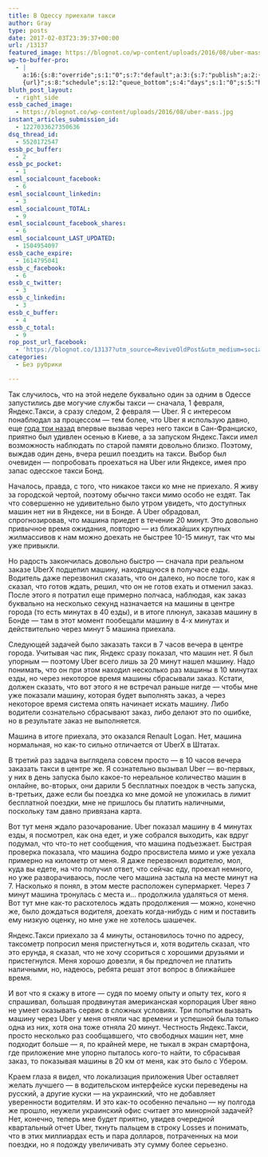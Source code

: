 ```yaml
---
title: В Одессу приехали такси
author: Gray
type: posts
date: 2017-02-03T23:39:37+00:00
url: /13137
featured_image: https://blognot.co/wp-content/uploads/2016/08/uber-mass.jpg
wp-to-buffer-pro:
  - |
    a:16:{s:8:"override";s:1:"0";s:7:"default";a:3:{s:7:"publish";a:2:{s:7:"enabled";s:1:"1";s:6:"status";a:1:{i:0;a:7:{s:5:"image";s:1:"1";s:11:"sub_profile";i:0;s:7:"message";s:13:"{title} {url}";s:8:"schedule";s:12:"queue_bottom";s:4:"days";s:1:"0";s:5:"hours";s:1:"0";s:7:"minutes";s:1:"0";}}}s:6:"update";a:1:{s:6:"status";a:1:{i:0;a:7:{s:5:"image";s:1:"0";s:11:"sub_profile";i:0;s:7:"message";s:27:"Updated Post: {title} {url}";s:8:"schedule";s:12:"queue_bottom";s:4:"days";s:1:"0";s:5:"hours";s:1:"0";s:7:"minutes";s:1:"0";}}}s:10:"conditions";a:1:{s:8:"post_tag";s:0:"";}}s:24:"530daa0d7e66d33475000043";a:3:{s:7:"publish";a:1:{s:6:"status";a:1:{i:0;a:7:{s:5:"image";s:1:"0";s:11:"sub_profile";i:0;s:7:"message";s:0:"";s:8:"schedule";s:12:"queue_bottom";s:4:"days";s:1:"0";s:5:"hours";s:1:"0";s:7:"minutes";s:1:"0";}}}s:6:"update";a:1:{s:6:"status";a:1:{i:0;a:7:{s:5:"image";s:1:"0";s:11:"sub_profile";i:0;s:7:"message";s:0:"";s:8:"schedule";s:12:"queue_bottom";s:4:"days";s:1:"0";s:5:"hours";s:1:"0";s:7:"minutes";s:1:"0";}}}s:10:"conditions";a:1:{s:8:"post_tag";s:0:"";}}s:24:"5559ad520fc54cee1e8b4567";a:3:{s:7:"publish";a:1:{s:6:"status";a:1:{i:0;a:7:{s:5:"image";s:1:"0";s:11:"sub_profile";i:0;s:7:"message";s:0:"";s:8:"schedule";s:12:"queue_bottom";s:4:"days";s:1:"0";s:5:"hours";s:1:"0";s:7:"minutes";s:1:"0";}}}s:6:"update";a:1:{s:6:"status";a:1:{i:0;a:7:{s:5:"image";s:1:"0";s:11:"sub_profile";i:0;s:7:"message";s:0:"";s:8:"schedule";s:12:"queue_bottom";s:4:"days";s:1:"0";s:5:"hours";s:1:"0";s:7:"minutes";s:1:"0";}}}s:10:"conditions";a:1:{s:8:"post_tag";s:0:"";}}s:24:"5559ae040fc54c3a208b4567";a:3:{s:7:"publish";a:1:{s:6:"status";a:1:{i:0;a:7:{s:5:"image";s:1:"0";s:11:"sub_profile";i:0;s:7:"message";s:0:"";s:8:"schedule";s:12:"queue_bottom";s:4:"days";s:1:"0";s:5:"hours";s:1:"0";s:7:"minutes";s:1:"0";}}}s:6:"update";a:1:{s:6:"status";a:1:{i:0;a:7:{s:5:"image";s:1:"0";s:11:"sub_profile";i:0;s:7:"message";s:0:"";s:8:"schedule";s:12:"queue_bottom";s:4:"days";s:1:"0";s:5:"hours";s:1:"0";s:7:"minutes";s:1:"0";}}}s:10:"conditions";a:1:{s:8:"post_tag";s:0:"";}}s:24:"5559ae1e0fc54c29208b4569";a:3:{s:7:"publish";a:1:{s:6:"status";a:1:{i:0;a:7:{s:5:"image";s:1:"0";s:11:"sub_profile";i:0;s:7:"message";s:0:"";s:8:"schedule";s:12:"queue_bottom";s:4:"days";s:1:"0";s:5:"hours";s:1:"0";s:7:"minutes";s:1:"0";}}}s:6:"update";a:1:{s:6:"status";a:1:{i:0;a:7:{s:5:"image";s:1:"0";s:11:"sub_profile";i:0;s:7:"message";s:0:"";s:8:"schedule";s:12:"queue_bottom";s:4:"days";s:1:"0";s:5:"hours";s:1:"0";s:7:"minutes";s:1:"0";}}}s:10:"conditions";a:1:{s:8:"post_tag";s:0:"";}}s:24:"55b23a2b474329b366ad5931";a:3:{s:7:"publish";a:1:{s:6:"status";a:1:{i:0;a:7:{s:5:"image";s:1:"0";s:11:"sub_profile";i:0;s:7:"message";s:23:"New Post: {title} {url}";s:8:"schedule";s:12:"queue_bottom";s:4:"days";s:1:"0";s:5:"hours";s:1:"0";s:7:"minutes";s:1:"0";}}}s:6:"update";a:1:{s:6:"status";a:1:{i:0;a:7:{s:5:"image";s:1:"0";s:11:"sub_profile";i:0;s:7:"message";s:23:"New Post: {title} {url}";s:8:"schedule";s:12:"queue_bottom";s:4:"days";s:1:"0";s:5:"hours";s:1:"0";s:7:"minutes";s:1:"0";}}}s:10:"conditions";a:1:{s:8:"post_tag";s:0:"";}}s:24:"55b23a44474329f162ad5939";a:3:{s:7:"publish";a:1:{s:6:"status";a:1:{i:0;a:7:{s:5:"image";s:1:"0";s:11:"sub_profile";i:0;s:7:"message";s:23:"New Post: {title} {url}";s:8:"schedule";s:12:"queue_bottom";s:4:"days";s:1:"0";s:5:"hours";s:1:"0";s:7:"minutes";s:1:"0";}}}s:6:"update";a:1:{s:6:"status";a:1:{i:0;a:7:{s:5:"image";s:1:"0";s:11:"sub_profile";i:0;s:7:"message";s:23:"New Post: {title} {url}";s:8:"schedule";s:12:"queue_bottom";s:4:"days";s:1:"0";s:5:"hours";s:1:"0";s:7:"minutes";s:1:"0";}}}s:10:"conditions";a:1:{s:8:"post_tag";s:0:"";}}s:24:"578bc0973c253a5020ef1543";a:3:{s:7:"publish";a:1:{s:6:"status";a:1:{i:0;a:7:{s:5:"image";i:0;s:11:"sub_profile";i:0;s:7:"message";s:23:"New Post: {title} {url}";s:8:"schedule";s:12:"queue_bottom";s:4:"days";s:1:"0";s:5:"hours";s:1:"0";s:7:"minutes";s:1:"0";}}}s:6:"update";a:1:{s:6:"status";a:1:{i:0;a:7:{s:5:"image";i:0;s:11:"sub_profile";i:0;s:7:"message";s:23:"New Post: {title} {url}";s:8:"schedule";s:12:"queue_bottom";s:4:"days";s:1:"0";s:5:"hours";s:1:"0";s:7:"minutes";s:1:"0";}}}s:10:"conditions";a:1:{s:8:"post_tag";s:0:"";}}s:24:"4eb3e9e6512f7eb575000000";a:5:{s:7:"enabled";s:1:"1";s:8:"override";s:1:"1";s:7:"publish";a:2:{s:7:"enabled";s:1:"1";s:6:"status";a:1:{i:0;a:7:{s:5:"image";s:1:"1";s:11:"sub_profile";i:0;s:7:"message";s:16:"{excerpt}
    {url}";s:8:"schedule";s:12:"queue_bottom";s:4:"days";s:1:"0";s:5:"hours";s:1:"0";s:7:"minutes";s:1:"0";}}}s:6:"update";a:1:{s:6:"status";a:1:{i:0;a:7:{s:5:"image";s:1:"0";s:11:"sub_profile";i:0;s:7:"message";s:0:"";s:8:"schedule";s:12:"queue_bottom";s:4:"days";s:1:"0";s:5:"hours";s:1:"0";s:7:"minutes";s:1:"0";}}}s:10:"conditions";a:1:{s:8:"post_tag";s:0:"";}}s:24:"505c4e6d1b81f6966a000022";a:3:{s:7:"publish";a:1:{s:6:"status";a:1:{i:0;a:7:{s:5:"image";s:1:"0";s:11:"sub_profile";i:0;s:7:"message";s:0:"";s:8:"schedule";s:12:"queue_bottom";s:4:"days";s:1:"0";s:5:"hours";s:1:"0";s:7:"minutes";s:1:"0";}}}s:6:"update";a:1:{s:6:"status";a:1:{i:0;a:7:{s:5:"image";s:1:"0";s:11:"sub_profile";i:0;s:7:"message";s:0:"";s:8:"schedule";s:12:"queue_bottom";s:4:"days";s:1:"0";s:5:"hours";s:1:"0";s:7:"minutes";s:1:"0";}}}s:10:"conditions";a:1:{s:8:"post_tag";s:0:"";}}s:24:"000000000000000000025630";a:4:{s:7:"enabled";s:1:"1";s:7:"publish";a:1:{s:6:"status";a:1:{i:0;a:7:{s:5:"image";s:1:"0";s:11:"sub_profile";i:0;s:7:"message";s:0:"";s:8:"schedule";s:12:"queue_bottom";s:4:"days";s:1:"0";s:5:"hours";s:1:"0";s:7:"minutes";s:1:"0";}}}s:6:"update";a:1:{s:6:"status";a:1:{i:0;a:7:{s:5:"image";s:1:"0";s:11:"sub_profile";i:0;s:7:"message";s:0:"";s:8:"schedule";s:12:"queue_bottom";s:4:"days";s:1:"0";s:5:"hours";s:1:"0";s:7:"minutes";s:1:"0";}}}s:10:"conditions";a:1:{s:8:"post_tag";s:0:"";}}s:24:"52299b3a6771caf57c000000";a:4:{s:7:"enabled";s:1:"1";s:7:"publish";a:1:{s:6:"status";a:1:{i:0;a:7:{s:5:"image";s:1:"0";s:11:"sub_profile";i:0;s:7:"message";s:0:"";s:8:"schedule";s:12:"queue_bottom";s:4:"days";s:1:"0";s:5:"hours";s:1:"0";s:7:"minutes";s:1:"0";}}}s:6:"update";a:1:{s:6:"status";a:1:{i:0;a:7:{s:5:"image";s:1:"0";s:11:"sub_profile";i:0;s:7:"message";s:0:"";s:8:"schedule";s:12:"queue_bottom";s:4:"days";s:1:"0";s:5:"hours";s:1:"0";s:7:"minutes";s:1:"0";}}}s:10:"conditions";a:1:{s:8:"post_tag";s:0:"";}}s:24:"5277fb456f9ada80020001f3";a:5:{s:7:"enabled";s:1:"1";s:8:"override";s:1:"1";s:7:"publish";a:2:{s:7:"enabled";s:1:"1";s:6:"status";a:1:{i:0;a:7:{s:5:"image";s:1:"1";s:11:"sub_profile";i:0;s:7:"message";s:16:" {excerpt} {url}";s:8:"schedule";s:12:"queue_bottom";s:4:"days";s:1:"0";s:5:"hours";s:1:"0";s:7:"minutes";s:1:"0";}}}s:6:"update";a:1:{s:6:"status";a:1:{i:0;a:7:{s:5:"image";s:1:"0";s:11:"sub_profile";i:0;s:7:"message";s:0:"";s:8:"schedule";s:12:"queue_bottom";s:4:"days";s:1:"0";s:5:"hours";s:1:"0";s:7:"minutes";s:1:"0";}}}s:10:"conditions";a:1:{s:8:"post_tag";s:0:"";}}s:24:"52cfc979d35725695300000c";a:3:{s:7:"publish";a:1:{s:6:"status";a:1:{i:0;a:7:{s:5:"image";s:1:"0";s:11:"sub_profile";i:0;s:7:"message";s:0:"";s:8:"schedule";s:12:"queue_bottom";s:4:"days";s:1:"0";s:5:"hours";s:1:"0";s:7:"minutes";s:1:"0";}}}s:6:"update";a:1:{s:6:"status";a:1:{i:0;a:7:{s:5:"image";s:1:"0";s:11:"sub_profile";i:0;s:7:"message";s:0:"";s:8:"schedule";s:12:"queue_bottom";s:4:"days";s:1:"0";s:5:"hours";s:1:"0";s:7:"minutes";s:1:"0";}}}s:10:"conditions";a:1:{s:8:"post_tag";s:0:"";}}s:24:"52cfc9f1d357255053000025";a:3:{s:7:"publish";a:1:{s:6:"status";a:1:{i:0;a:7:{s:5:"image";s:1:"0";s:11:"sub_profile";i:0;s:7:"message";s:0:"";s:8:"schedule";s:12:"queue_bottom";s:4:"days";s:1:"0";s:5:"hours";s:1:"0";s:7:"minutes";s:1:"0";}}}s:6:"update";a:1:{s:6:"status";a:1:{i:0;a:7:{s:5:"image";s:1:"0";s:11:"sub_profile";i:0;s:7:"message";s:0:"";s:8:"schedule";s:12:"queue_bottom";s:4:"days";s:1:"0";s:5:"hours";s:1:"0";s:7:"minutes";s:1:"0";}}}s:10:"conditions";a:1:{s:8:"post_tag";s:0:"";}}}
bluth_post_layout:
  - right_side
essb_cached_image:
  - https://blognot.co/wp-content/uploads/2016/08/uber-mass.jpg
instant_articles_submission_id:
  - 1227033627350636
dsq_thread_id:
  - 5520172547
essb_pc_buffer:
  - 2
essb_pc_pocket:
  - 1
esml_socialcount_facebook:
  - 6
esml_socialcount_linkedin:
  - 3
esml_socialcount_TOTAL:
  - 9
esml_socialcount_facebook_shares:
  - 6
esml_socialcount_LAST_UPDATED:
  - 1504954097
essb_cache_expire:
  - 1614795041
essb_c_facebook:
  - 6
essb_c_twitter:
  - 3
essb_c_linkedin:
  - 3
essb_c_buffer:
  - 4
essb_c_total:
  - 9
rop_post_url_facebook:
  - 'https://blognot.co/13137?utm_source=ReviveOldPost&utm_medium=social&utm_campaign=ReviveOldPost'
categories:
  - Без рубрики

---
```








Так случилось, что на этой неделе буквально один за одним в Одессе запустились две могучие службы такси — сначала, 1 февраля, Яндекс.Такси, а сразу следом, 2 февраля — Uber. Я с интересом понаблюдал за процессом — тем более, что Uber я использую давно, еще [года три назад][1] впервые вызвав через него такси в Сан-Франциско, приятно был удивлен осенью в Киеве, а за запуском Яндекс.Такси имел возможность наблюдать по старой памяти довольно близко. Поэтому, выждав один день, вчера решил поездить на такси. Выбор был очевиден — попробовать проехаться на Uber или Яндексе, имея про запас одесское такси Бонд.

Началось, правда, с того, что никакое такси ко мне не приехало. Я живу за городской чертой, поэтому обычно такси мимо особо не ездят. Так что совершенно не удивительно было утром увидеть, что доступных машин нет ни в Яндексе, ни в Бонде. А Uber обрадовал, спрогнозировав, что машина приедет в течение 20 минут. Это довольно привычное время ожидания, повторю — из ближайших крупных жилмассивов к нам можно доехать не быстрее 10-15 минут, так что мы уже привыкли.

Но радость закончилась довольно быстро — сначала при реальном заказе UberX подцепил машину, находящуюся в получасе езды. Водитель даже перезвонил сказать, что он далеко, но после того, как я сказал, что готов ждать, решил, что он не готов ехать и отменил заказ. После этого я потратил еще примерно полчаса, наблюдая, как заказ буквально на несколько секунд назначается на машины в центре города (то есть минутах в 40 езды), и в итоге плюнул, заказав машину в Бонде — там в этот момент пообещали машину в 4-х минутах и действительно через минут 5 машина приехала.

Следующей задачей было заказать такси в 7 часов вечера в центре города. Учитывая час пик, Яндекс сразу показал, что машин нет. Я был упорным — поэтому Uber всего лишь за 20 минут нашел машину. Надо понимать, что он при этом находил несколько раз машины в 10 минутах езды, но через некоторое время машины сбрасывали заказ. Кстати, должен сказать, что вот этого я не встречал раньше нигде — чтобы мне уже показали машину, которая будет выполнять заказ, а через некоторое время система опять начинает искать машину. Либо водители сознательно сбрасывают заказ, либо делают это по ошибке, но в результате заказ не выполняется.

Машина в итоге приехала, это оказался Renault Logan. Нет, машина нормальная, но как-то сильно отличается от UberX в Штатах.

В третий раз задача выглядела совсем просто — в 10 часов вечера заказать такси в центре же. Я сознательно вызывал Uber — во-первых, у них в день запуска было какое-то нереальное количество машин в онлайне, во-вторых, они дарили 5 бесплатных поездок в честь запуска, в-третьих, даже если бы поездка ко мне домой не уложилась в лимит бесплатной поездки, мне не пришлось бы платить наличными, поскольку там давно привязана карта.

Вот тут меня ждало разочарование. Uber показал машину в 4 минутах езды, я посмотрел, как она едет, и уже собрался выходить, как вдруг подумал, что что-то нет сообщения, что машина подъезжает. Быстрая проверка показала, что машина бодро просвистела мимо и уже уехала примерно на километр от меня. Я даже перезвонил водителю, мол, куда вы едете, на что получил ответ, что сейчас еду, проехал немного, но уже разворачиваюсь, после чего машина застыла на месте минут на 7. Насколько я понял, в этом месте расположен супермаркет. Через 7 минут машина тронулась с места и… продолжила удаляться от меня. Вот тут мне как-то расхотелось ждать продолжения — можно, конечно же, было дождаться водителя, доехать когда-нибудь с ним и поставить ему низкую оценку, но мне уже не хотелось шашечек.

Яндекс.Такси приехало за 4 минуты, остановилось точно по адресу, таксометр попросил меня пристегнуться и, хотя водитель сказал, что это ерунда, я сказал, что не хочу ссориться с хорошими друзьями и пристегнулся. Меня хорошо довезли, я бы предпочел не платить наличными, но, надеюсь, ребята решат этот вопрос в ближайшее время.

И вот что я скажу в итоге — судя по моему опыту и опыту тех, кого я спрашивал, большая продвинутая американская корпорация Uber явно не умеет оказывать сервис в сложных условиях. Три попытки вызвать машину через Uber у меня отняли час времени и успешной была только одна из них, хотя она тоже отняла 20 минут. Честность Яндекс.Такси, просто несколько раз сообщавшего, что свободных машин нет, мне подходит больше — я, по крайней мере, не тыкал в экран смартфона, где приложение мне упорно пыталось кого-то найти, то сбрасывая заказ, то показывая машины в 20 км от меня, как это было с Убером.

Краем глаза я видел, что локализация приложения Uber оставляет желать лучшего — в водительском интерфейсе куски переведены на русский, а другие куски — на украинский, что не добавляет уверенности водителям. И это как-то особенно печально — ну полгода же прошло, неужели украинский офис считает это минорной задачей? Нет, конечно, теперь мне будет приятно, увидев очередной квартальный отчет Uber, ткнуть пальцем в строку Losses и понимать, что в этих миллиардах есть и пара долларов, потраченных на мои поездки, но я подожду увеличивать эту сумму более серьезно.

 [1]: https://blognot.co/12109
